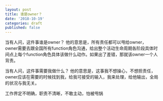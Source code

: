 ```yaml
---
layout: post
title: 谁是owner？
date: '2018-10-19'
categories: draft
published: false
---
```


当有人问，这件事谁是owner？ 
他的意思是，所有责任都可以甩给owner，owner需要去跟全国所有function角色沟通，给出整个活动生命周期各阶段具体时间点上每个function角色具体该做什么动作。如果出了差错，那就该owner一个人背责。 

当有人问，这件事需要我做什么？ 
他的意思是，这事我不想操心，不想担责任，owner应该在需要的时候找到我，给我可接受的输入，我来处理，给他输出，全局的状况与我无关。 

工作界定不明确，职责不清晰，不敢主动，怕被甩锅 
